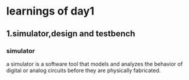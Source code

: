 # learnings of day1
## 1.simulator,design and testbench
  
### simulator
  a simulator is a software tool that models and analyzes the behavior of digital or analog circuits before they are physically fabricated. 

